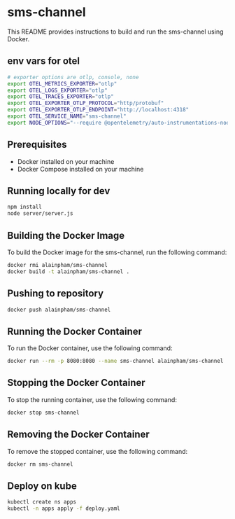 # sms-channel

This README provides instructions to build and run the sms-channel using Docker.

## env vars for otel

```bash 
# exporter options are otlp, console, none
export OTEL_METRICS_EXPORTER="otlp"
export OTEL_LOGS_EXPORTER="otlp"
export OTEL_TRACES_EXPORTER="otlp"
export OTEL_EXPORTER_OTLP_PROTOCOL="http/protobuf"
export OTEL_EXPORTER_OTLP_ENDPOINT="http://localhost:4318"
export OTEL_SERVICE_NAME="sms-channel"
export NODE_OPTIONS="--require @opentelemetry/auto-instrumentations-node/register"
```

## Prerequisites

- Docker installed on your machine
- Docker Compose installed on your machine

## Running locally for dev

```sh
npm install 
node server/server.js
```


## Building the Docker Image

To build the Docker image for the sms-channel, run the following command:

```sh
docker rmi alainpham/sms-channel
docker build -t alainpham/sms-channel .
```

## Pushing to repository

```sh
docker push alainpham/sms-channel
```

## Running the Docker Container

To run the Docker container, use the following command:

```sh
docker run --rm -p 8080:8080 --name sms-channel alainpham/sms-channel
```

## Stopping the Docker Container

To stop the running container, use the following command:

```sh
docker stop sms-channel
```

## Removing the Docker Container

To remove the stopped container, use the following command:

```sh
docker rm sms-channel
```

## Deploy on kube

```sh
kubectl create ns apps
kubectl -n apps apply -f deploy.yaml
```